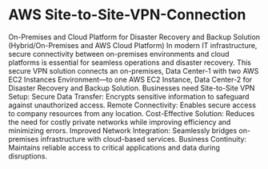 # AWS Site-to-Site-VPN-Connection
On-Premises and Cloud Platform for Disaster Recovery and Backup Solution (Hybrid/On-Premises and AWS Cloud Platform)
In modern IT infrastructure, secure connectivity between on-premises environments and cloud platforms is essential for seamless operations and disaster recovery. This secure VPN solution connects an on-premises, Data Center-1 with two AWS EC2 Instances Environment—to one AWS EC2 Instance, Data Center-2 for Disaster Recovery and Backup Solution.
Businesses need Site-to-Site VPN Setup:
Secure Data Transfer: Encrypts sensitive information to safeguard against unauthorized access.
Remote Connectivity: Enables secure access to company resources from any location.
Cost-Effective Solution: Reduces the need for costly private networks while improving efficiency and minimizing errors.
Improved Network Integration: Seamlessly bridges on-premises infrastructure with cloud-based services.
Business Continuity: Maintains reliable access to critical applications and data during disruptions.


